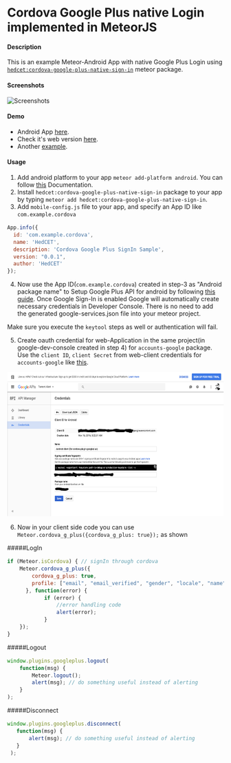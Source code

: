 # Cordova Google Plus native Login implemented in MeteorJS

#### Description
This is an example Meteor-Android App with native Google Plus Login using [`hedcet:cordova-google-plus-native-sign-in`](https://atmospherejs.com/hedcet/cordova-google-plus-native-sign-in) meteor package.

#### Screenshots
<img alt="Screenshots" title="Meteor-Cordova Google Plus SignIn" src="https://github.com/sujith3g/meteor-g-plus/blob/master/public/screnshots/gplus-login.png" width="235" height="400">

#### Demo
*   Android App [here](https://github.com/sujith3g/meteor-g-plus/tree/master/.APK).
*   Check it's web version [here](http://googleplus.meteor.com).
*   Another [example](https://play.google.com/store/apps/details?id=com.vcompile.torrentz).

#### Usage
1.  Add android platform to your app `meteor add-platform android`. You can follow [this](https://github.com/meteor/meteor/wiki/Meteor-Cordova-integration) Documentation.
2.  Install `hedcet:cordova-google-plus-native-sign-in` package to your app by typing `meteor add hedcet:cordova-google-plus-native-sign-in`.
3.  Add `mobile-config.js` file to your app, and specify an App ID like `com.example.cordova`
 
  ```javascript
  App.info({
    id: 'com.example.cordova',
    name: 'HedCET',
    description: 'Cordova Google Plus SignIn Sample',
    version: "0.0.1",
    author: 'HedCET'
});
  ``` 
4.  Now use the App ID(`com.example.cordova`) created in step-3 as "Android package name" to Setup Google Plus API for android by following [this guide](https://developers.google.com/mobile/add?platform=android). Once Google Sign-In is enabled Google will automatically create necessary credentials in Developer Console. There is no need to add the generated google-services.json file into your meteor project.

 Make sure you execute the `keytool` steps as well or authentication will fail.

5. Create oauth credential for web-Application in the same project(in google-dev-console created in step 4) for `accounts-google` package. Use the `client ID`, `client Secret` from web-client credentials for `accounts-google` like [this](https://github.com/sujith3g/meteor-g-plus/blob/master/server/config.accounts.js#L14).

<img alt="Screenshots" title="google-dev-console" src="https://github.com/sujith3g/meteor-g-plus/blob/master/public/screnshots/oauth_client.png" width="700" height="335">

6.  Now in your client side code  you can use `Meteor.cordova_g_plus({cordova_g_plus: true});` as shown

#####LogIn

```javascript
if (Meteor.isCordova) { // signIn through cordova
    Meteor.cordova_g_plus({
        cordova_g_plus: true,
        profile: ["email", "email_verified", "gender", "locale", "name", "picture"]
      }, function(error) {
            if (error) {
                //error handling code
                alert(error);
            }
    });
}
```
#####Logout
 
 ```javascript
 window.plugins.googleplus.logout(
     function(msg) {
         Meteor.logout();
         alert(msg); // do something useful instead of alerting
     }
 );
 
 ```
#####Disconnect

```javascript
window.plugins.googleplus.disconnect(
   function(msg) {
       alert(msg); // do something useful instead of alerting
   }
 );
```

